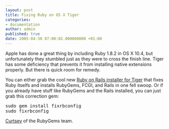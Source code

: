 ```yaml
---
layout: post
title: Fixing Ruby on OS X Tiger
categories:
- documentation
author: admin
published: true
date: 2005-04-30 07:00:02.000000000 +01:00
---
```

<p>Apple has done a great thing by including Ruby 1.8.2 in OS X 10.4, but unfortunately they stumbled just as they were to cross the finish line. Tiger has some deficiency that prevents it from installing native extensions properly. But there is quick room for remedy.</p>
<p>You can either grab the cool new <a href="http://wiki.rubyonrails.com/rails/show/HowtoInstallOnOSXTiger">Ruby on Rails installer for Tiger</a> that fixes Ruby itselfs and installs RubyGems, <span class="caps">FCGI</span>, and Rails in one fell swoop. Or if you already have stuff like RubyGems and the Rails installed, you can just grab this correction gem:</p>
<pre>sudo gem install fixrbconfig
sudo fixrbconfig</pre>
<p><a href="http://www.chadfowler.com/index.cgi/Computing/Programming/Ruby/FixTiger.rdoc,v">Curtsey</a> of the RubyGems team.</p>